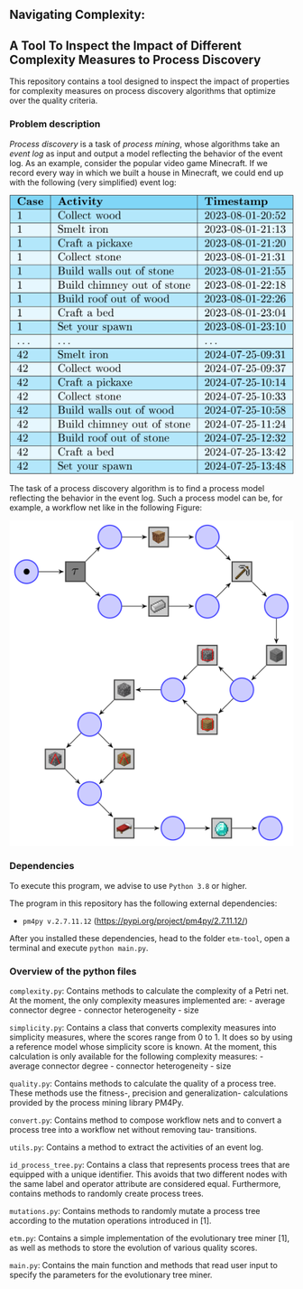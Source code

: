 ## Navigating Complexity:
## A Tool To Inspect the Impact of Different Complexity Measures to Process Discovery
This repository contains a tool designed to inspect the impact of properties for complexity measures on process discovery algorithms that optimize over the quality criteria. 


### Problem description
_Process discovery_ is a task of _process mining_, whose algorithms take an _event log_ as input and output a model reflecting the behavior of the event log.
As an example, consider the popular video game Minecraft. 
If we record every way in which we built a house in Minecraft, we could end up with the following (very simplified) event log:

![an exemplary event log](./readme-images/event-log.png)

The task of a process discovery algorithm is to find a process model reflecting the behavior in the event log. 
Such a process model can be, for example, a workflow net like in the following Figure:

![a process model for the event log](./readme-images/process-model.png)

### Dependencies
To execute this program, we advise to use `Python 3.8` or higher.

The program in this repository has the following external dependencies: 
- `pm4py v.2.7.11.12` (https://pypi.org/project/pm4py/2.7.11.12/)

After you installed these dependencies, head to the folder `etm-tool`, open a terminal and execute `python main.py`. 

### Overview of the python files
`complexity.py`:
	Contains methods to calculate the complexity of a Petri net.
	At the moment, the only complexity measures implemented are:
	- average connector degree 
	- connector heterogeneity
	- size

`simplicity.py`:
	Contains a class that converts complexity measures into 
	simplicity measures, where the scores range from 0 to 1.
	It does so by using a reference model whose simplicity 
	score is known. At the moment, this calculation is only 
	available for the following complexity measures:
	- average connector degree
	- connector heterogeneity
	- size
	
`quality.py`:
	Contains methods to calculate the quality of a process tree. 
	These methods use the fitness-, precision and generalization-
	calculations provided by the process mining library PM4Py.

`convert.py`:
	Contains method to compose workflow nets and to convert 
	a process tree into a workflow net without removing tau-
	transitions.
	
`utils.py`:
	Contains a method to extract the activities of an event log.

`id_process_tree.py`:
	Contains a class that represents process trees that are equipped 
	with a unique identifier. This avoids that two different nodes 
	with the same label and operator attribute are considered equal. 
	Furthermore, contains methods to randomly create process trees.

`mutations.py`:
	Contains methods to randomly mutate a process tree according to 
	the mutation operations introduced in [1].
	
`etm.py`:
	Contains a simple implementation of the evolutionary tree miner [1], 
	as well as methods to store the evolution of various quality scores.

`main.py`:
	Contains the main function and methods that read user input to 
	specify the parameters for the evolutionary tree miner.
